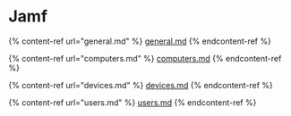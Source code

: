 # Jamf

{% content-ref url="general.md" %}
[general.md](general.md)
{% endcontent-ref %}

{% content-ref url="computers.md" %}
[computers.md](computers.md)
{% endcontent-ref %}

{% content-ref url="devices.md" %}
[devices.md](devices.md)
{% endcontent-ref %}

{% content-ref url="users.md" %}
[users.md](users.md)
{% endcontent-ref %}

